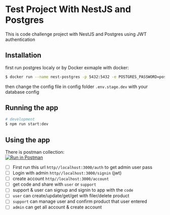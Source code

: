 # Test Project With NestJS and Postgres

This is code challenge project with NestJS and Postgres using JWT authentication

## Installation

first run postgres localy or by Docker
exmaple with docker:

```bash
$ docker run --name nest-postgres -p 5432:5432 -e POSTGRES_PASSWORD=postgres -d postgres
```

then change the config file in config folder `.env.stage.dev` with your database config

## Running the app

```bash
# development
$ npm run start:dev
```

## Using the app

There is postman collection:<br />
[![Run in Postman](https://run.pstmn.io/button.svg)](https://app.getpostman.com/run-collection/1566887-791300f1-c861-4722-9d8f-78c4dcbd0d35?action=collection%2Ffork&collection-url=entityId%3D1566887-791300f1-c861-4722-9d8f-78c4dcbd0d35%26entityType%3Dcollection%26workspaceId%3Df20b8551-2f10-4363-b926-f1d77d8643ff)

- [ ] First run this url `http//localhost:3000/auth` to get admin user pass
- [ ] Login with admin `http//localhost:3000/signin` (jwt)
- [ ] create account `http//localhost:3000/account`
- [ ] get code and share with `user` or `support`
- [ ] support & user can signup and signin to app with the `code`
- [ ] `user` can create/update/get/get with filer/delete product
- [ ] `support` can manage user and confirm product that user entered
- [ ] `admin` can get all account & create account
